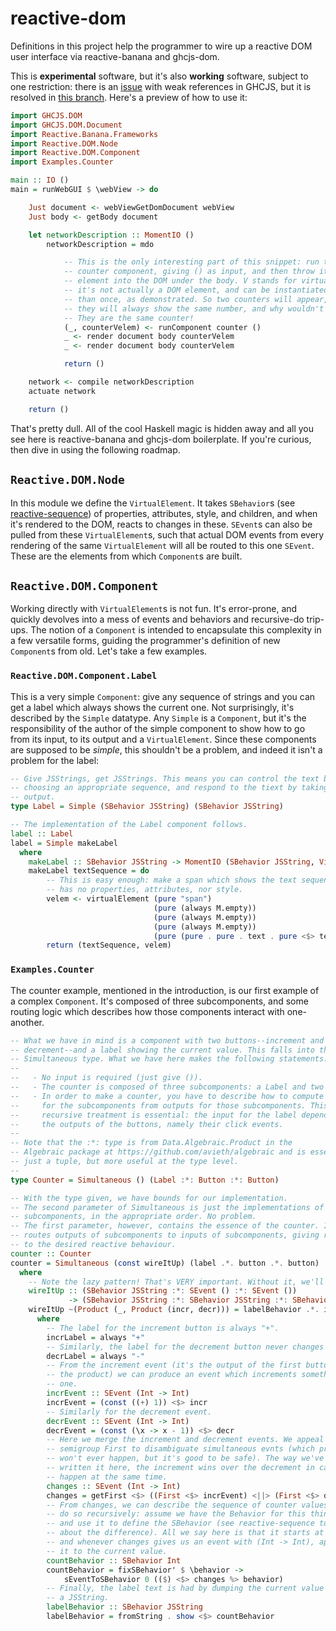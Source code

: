 # reactive-dom

Definitions in this project help the programmer to wire up a reactive DOM user
interface via reactive-banana and ghcjs-dom.

This is **experimental** software, but it's also **working** software, subject
to one restriction: there is an
[issue](https://github.com/ghcjs/shims/pull/25#issuecomment-154876738)
with weak references in GHCJS, but it is resolved in
[this branch](https://github.com/alios/shims/tree/fix-reactive-banana).
Here's a preview of how to use it:

```Haskell
import GHCJS.DOM
import GHCJS.DOM.Document
import Reactive.Banana.Frameworks
import Reactive.DOM.Node
import Reactive.DOM.Component
import Examples.Counter

main :: IO ()
main = runWebGUI $ \webView -> do

    Just document <- webViewGetDomDocument webView
    Just body <- getBody document

    let networkDescription :: MomentIO ()
        networkDescription = mdo

            -- This is the only interesting part of this snippet: run the
            -- counter component, giving () as input, and then throw its
            -- element into the DOM under the body. V stands for virtual, as
            -- it's not actually a DOM element, and can be instantiated more
            -- than once, as demonstrated. So two counters will appear, and
            -- they will always show the same number, and why wouldn't they?
            -- They are the same counter!
            (_, counterVelem) <- runComponent counter ()
            _ <- render document body counterVelem
            _ <- render document body counterVelem

            return ()

    network <- compile networkDescription
    actuate network

    return ()
```

That's pretty dull. All of the cool Haskell magic is hidden away and all you
see here is reactive-banana and ghcjs-dom boilerplate. If you're curious, then
dive in using the following roadmap.

## `Reactive.DOM.Node`

In this module we define the `VirtualElement`. It takes `SBehavior`s (see
[reactive-sequence](https://www.github.com/avieth/reactive-sequence)) of
properties, attributes, style, and children, and when it's rendered to the
DOM, reacts to changes in these. `SEvent`s can also be pulled from these
`VirtualElement`s, such that actual DOM events from every rendering of the
same `VirtualElement` will all be routed to this one `SEvent`. These are
the elements from which `Component`s are built.

## `Reactive.DOM.Component`

Working directly with `VirtualElement`s is not fun. It's error-prone, and
quickly devolves into a mess of events and behaviors and recursive-do trip-ups.
The notion of a `Component` is intended to encapsulate this complexity in a few
versatile forms, guiding the programmer's definition of new `Component`s from
old. Let's take a few examples.

### `Reactive.DOM.Component.Label`

This is a very simple `Component`: give any sequence of strings and you can
get a label which always shows the current one. Not surprisingly, it's
described by the `Simple` datatype. Any `Simple` is a `Component`, but it's
the responsibility of the author of the simple component to show how to
go from its input, to its output and a `VirtualElement`. Since these components
are supposed to be *simple*, this shouldn't be a problem, and indeed it isn't
a problem for the label:

```Haskell
-- Give JSStrings, get JSStrings. This means you can control the text by
-- choosing an appropriate sequence, and respond to the tiext by taking the
-- output.
type Label = Simple (SBehavior JSString) (SBehavior JSString)

-- The implementation of the Label component follows.
label :: Label
label = Simple makeLabel
  where
    makeLabel :: SBehavior JSString -> MomentIO (SBehavior JSString, VirtualElement Identity)
    makeLabel textSequence = do
        -- This is easy enough: make a span which shows the text sequence, but
        -- has no properties, attributes, nor style.
        velem <- virtualElement (pure "span")
                                (pure (always M.empty))
                                (pure (always M.empty))
                                (pure (always M.empty))
                                (pure (pure . pure . text . pure <$> textSequence))
        return (textSequence, velem)
```

### `Examples.Counter`

The counter example, mentioned in the introduction, is our first example of
a complex `Component`. It's composed of three subcomponents, and some routing
logic which describes how those components interact with one-another.


```Haskell
-- What we have in mind is a component with two buttons--increment and
-- decrement--and a label showing the current value. This falls into the
-- Simultaneous type. What we have here makes the following statements:
--
--   - No input is required (just give ()).
--   - The counter is composed of three subcomponents: a Label and two Buttons.
--   - In order to make a counter, you have to describe how to compute inputs
--     for the subcomponents from outputs for those subcomponents. This
--     recursive treatment is essential: the input for the label depends upon
--     the outputs of the buttons, namely their click events.
-- 
-- Note that the :*: type is from Data.Algebraic.Product in the
-- Algebraic package at https://github.com/avieth/algebraic and is essentially
-- just a tuple, but more useful at the type level.
--
type Counter = Simultaneous () (Label :*: Button :*: Button)

-- With the type given, we have bounds for our implementation.
-- The second parameter of Simultaneous is just the implementations of the
-- subcomponents, in the appropriate order. No problem.
-- The first parameter, however, contains the essence of the counter. It
-- routes outputs of subcomponents to inputs of subcomponents, giving rise
-- to the desired reactive behaviour.
counter :: Counter
counter = Simultaneous (const wireItUp) (label .*. button .*. button)
  where
    -- Note the lazy pattern! That's VERY important. Without it, we'll diverge.
    wireItUp :: (SBehavior JSString :*: SEvent () :*: SEvent ())
             -> (SBehavior JSString :*: SBehavior JSString :*: SBehavior JSString)
    wireItUp ~(Product (_, Product (incr, decr))) = labelBehavior .*. incrLabel .*. decrLabel
      where
        -- The label for the increment button is always "+".
        incrLabel = always "+"
        -- Similarly, the label for the decrement button never changes from "-".
        decrLabel = always "-"
        -- From the increment event (it's the output of the first button in
        -- the product) we can produce an event which increments something by
        -- one.
        incrEvent :: SEvent (Int -> Int)
        incrEvent = (const ((+) 1)) <$> incr
        -- Similarly for the decrement event.
        decrEvent :: SEvent (Int -> Int)
        decrEvent = (const (\x -> x - 1)) <$> decr
        -- Here we merge the increment and decrement events. We appeal to the
        -- semigroup First to disambiguate simultaneous evnts (which probably
        -- won't ever happen, but it's good to be safe). The way we've
        -- written it here, the increment wins over the decrement in case they
        -- happen at the same time.
        changes :: SEvent (Int -> Int)
        changes = getFirst <$> ((First <$> incrEvent) <||> (First <$> decrEvent))
        -- From changes, we can describe the sequence of counter values. We
        -- do so recursively: assume we have the Behavior for this thing,
        -- and use it to define the SBehavior (see reactive-sequence to learn
        -- about the difference). All we say here is that it starts at 0,
        -- and whenever changes gives us an event with (Int -> Int), apply
        -- it to the current value.
        countBehavior :: SBehavior Int
        countBehavior = fixSBehavior' $ \behavior ->
            sEventToSBehavior 0 (($) <$> changes %> behavior)
        -- Finally, the label text is had by dumping the current value to
        -- a JSString.
        labelBehavior :: SBehavior JSString
        labelBehavior = fromString . show <$> countBehavior
```
